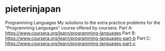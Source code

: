 # pieterinjapan
Programming Languages
My solutions to the extra practice problems for the “Programming Languages” course offered by coursera.
Part A: https://www.coursera.org/learn/programming-languages
Part B: https://www.coursera.org/learn/programming-languages-part-b 
Part C: https://www.coursera.org/learn/programming-languages-part-c 
